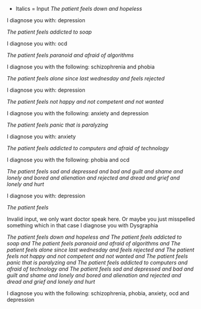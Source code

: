 
* Italics = Input
*The patient feels down and hopeless*

I diagnose you with: depression

*The patient feels addicted to soap*

I diagnose you with: ocd

*The patient feels paranoid and afraid of algorithms* 

I diagnose you with the following: schizophrenia and phobia

*The patient feels alone since last wednesday and feels rejected*

I diagnose you with: depression

*The patient feels not happy and not competent and not wanted*

I diagnose you with the following: anxiety and depression

*The patient feels panic that is paralyzing*

I diagnose you with: anxiety

*The patient feels addicted to computers and afraid of technology*

I diagnose you with the following: phobia and ocd

*The patient feels sad and depressed and bad and guilt and shame and lonely and bored and alienation and rejected and dread and grief and lonely and hurt*

I diagnose you with: depression

*The patient feels* 

Invalid input, we only want doctor speak here. 
Or maybe you just misspelled something which in that case I diagnose you with Dysgraphia

*The patient feels down and hopeless and The patient feels addicted to soap and The patient feels paranoid and afraid of algorithms and The patient feels alone since last wednesday and feels rejected and The patient feels not happy and not competent and not wanted and The patient feels panic that is paralyzing and The patient feels addicted to computers and afraid of technology and The patient feels sad and depressed and bad and guilt and shame and lonely and bored and alienation and 
rejected and dread and grief and lonely and hurt*

I diagnose you with the following: schizophrenia, phobia, anxiety, ocd and depression
